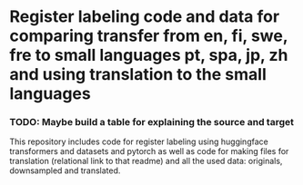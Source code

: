 # Register labeling code and data for comparing transfer from en, fi, swe, fre to small languages pt, spa, jp, zh and using translation to the small languages 

### TODO: Maybe build a table for explaining the source and target

This repository includes code for register labeling using huggingface transformers and datasets and pytorch as well as code for making files for translation (relational link to that readme) and all the used data: originals, downsampled and translated.